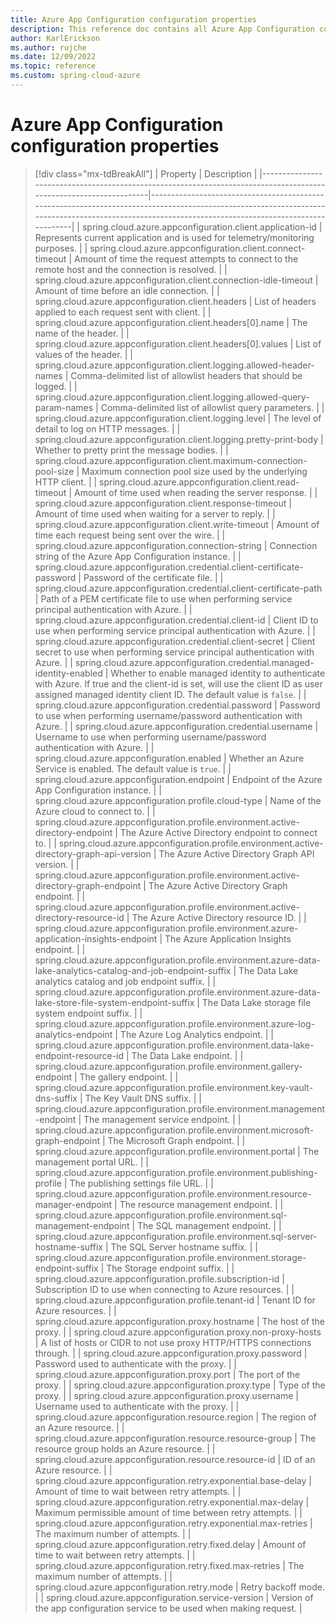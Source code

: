 ```yaml
---
title: Azure App Configuration configuration properties
description: This reference doc contains all Azure App Configuration configuration properties.
author: KarlErickson
ms.author: rujche
ms.date: 12/09/2022
ms.topic: reference
ms.custom: spring-cloud-azure
---
```


# Azure App Configuration configuration properties

> [!div class="mx-tdBreakAll"]
> | Property                                                                                                          | Description                                                                                                                                                                                        |
> |-------------------------------------------------------------------------------------------------------------------|----------------------------------------------------------------------------------------------------------------------------------------------------------------------------------------------------|
> | spring.cloud.azure.appconfiguration.client.application-id                                                         | Represents current application and is used for telemetry/monitoring purposes.                                                                                                                      |
> | spring.cloud.azure.appconfiguration.client.connect-timeout                                                        | Amount of time the request attempts to connect to the remote host and the connection is resolved.                                                                                                  |
> | spring.cloud.azure.appconfiguration.client.connection-idle-timeout                                                | Amount of time before an idle connection.                                                                                                                                                          |
> | spring.cloud.azure.appconfiguration.client.headers                                                                | List of headers applied to each request sent with client.                                                                                                                                          |
> | spring.cloud.azure.appconfiguration.client.headers[0].name                                                        | The name of the header.                                                                                                                                                                            |
> | spring.cloud.azure.appconfiguration.client.headers[0].values                                                      | List of values of the header.                                                                                                                                                                      |
> | spring.cloud.azure.appconfiguration.client.logging.allowed-header-names                                           | Comma-delimited list of allowlist headers that should be logged.                                                                                                                                   |
> | spring.cloud.azure.appconfiguration.client.logging.allowed-query-param-names                                      | Comma-delimited list of allowlist query parameters.                                                                                                                                                |
> | spring.cloud.azure.appconfiguration.client.logging.level                                                          | The level of detail to log on HTTP messages.                                                                                                                                                       |
> | spring.cloud.azure.appconfiguration.client.logging.pretty-print-body                                              | Whether to pretty print the message bodies.                                                                                                                                                        |
> | spring.cloud.azure.appconfiguration.client.maximum-connection-pool-size                                           | Maximum connection pool size used by the underlying HTTP client.                                                                                                                                   |
> | spring.cloud.azure.appconfiguration.client.read-timeout                                                           | Amount of time used when reading the server response.                                                                                                                                              |
> | spring.cloud.azure.appconfiguration.client.response-timeout                                                       | Amount of time used when waiting for a server to reply.                                                                                                                                            |
> | spring.cloud.azure.appconfiguration.client.write-timeout                                                          | Amount of time each request being sent over the wire.                                                                                                                                              |
> | spring.cloud.azure.appconfiguration.connection-string                                                             | Connection string of the Azure App Configuration instance.                                                                                                                                         |
> | spring.cloud.azure.appconfiguration.credential.client-certificate-password                                        | Password of the certificate file.                                                                                                                                                                  |
> | spring.cloud.azure.appconfiguration.credential.client-certificate-path                                            | Path of a PEM certificate file to use when performing service principal authentication with Azure.                                                                                                 |
> | spring.cloud.azure.appconfiguration.credential.client-id                                                          | Client ID to use when performing service principal authentication with Azure.                                                                                                                      |
> | spring.cloud.azure.appconfiguration.credential.client-secret                                                      | Client secret to use when performing service principal authentication with Azure.                                                                                                                  |
> | spring.cloud.azure.appconfiguration.credential.managed-identity-enabled                                           | Whether to enable managed identity to authenticate with Azure. If true and the client-id is set, will use the client ID as user assigned managed identity client ID. The default value is `false`. |
> | spring.cloud.azure.appconfiguration.credential.password                                                           | Password to use when performing username/password authentication with Azure.                                                                                                                       |
> | spring.cloud.azure.appconfiguration.credential.username                                                           | Username to use when performing username/password authentication with Azure.                                                                                                                       |
> | spring.cloud.azure.appconfiguration.enabled                                                                       | Whether an Azure Service is enabled. The default value is `true`.                                                                                                                                  |
> | spring.cloud.azure.appconfiguration.endpoint                                                                      | Endpoint of the Azure App Configuration instance.                                                                                                                                                  |
> | spring.cloud.azure.appconfiguration.profile.cloud-type                                                            | Name of the Azure cloud to connect to.                                                                                                                                                             |
> | spring.cloud.azure.appconfiguration.profile.environment.active-directory-endpoint                                 | The Azure Active Directory endpoint to connect to.                                                                                                                                                 |
> | spring.cloud.azure.appconfiguration.profile.environment.active-directory-graph-api-version                        | The Azure Active Directory Graph API version.                                                                                                                                                      |
> | spring.cloud.azure.appconfiguration.profile.environment.active-directory-graph-endpoint                           | The Azure Active Directory Graph endpoint.                                                                                                                                                         |
> | spring.cloud.azure.appconfiguration.profile.environment.active-directory-resource-id                              | The Azure Active Directory resource ID.                                                                                                                                                            |
> | spring.cloud.azure.appconfiguration.profile.environment.azure-application-insights-endpoint                       | The Azure Application Insights endpoint.                                                                                                                                                           |
> | spring.cloud.azure.appconfiguration.profile.environment.azure-data-lake-analytics-catalog-and-job-endpoint-suffix | The Data Lake analytics catalog and job endpoint suffix.                                                                                                                                           |
> | spring.cloud.azure.appconfiguration.profile.environment.azure-data-lake-store-file-system-endpoint-suffix         | The Data Lake storage file system endpoint suffix.                                                                                                                                                 |
> | spring.cloud.azure.appconfiguration.profile.environment.azure-log-analytics-endpoint                              | The Azure Log Analytics endpoint.                                                                                                                                                                  |
> | spring.cloud.azure.appconfiguration.profile.environment.data-lake-endpoint-resource-id                            | The Data Lake endpoint.                                                                                                                                                                            |
> | spring.cloud.azure.appconfiguration.profile.environment.gallery-endpoint                                          | The gallery endpoint.                                                                                                                                                                              |
> | spring.cloud.azure.appconfiguration.profile.environment.key-vault-dns-suffix                                      | The Key Vault DNS suffix.                                                                                                                                                                          |
> | spring.cloud.azure.appconfiguration.profile.environment.management-endpoint                                       | The management service endpoint.                                                                                                                                                                   |
> | spring.cloud.azure.appconfiguration.profile.environment.microsoft-graph-endpoint                                  | The Microsoft Graph endpoint.                                                                                                                                                                      |
> | spring.cloud.azure.appconfiguration.profile.environment.portal                                                    | The management portal URL.                                                                                                                                                                         |
> | spring.cloud.azure.appconfiguration.profile.environment.publishing-profile                                        | The publishing settings file URL.                                                                                                                                                                  |
> | spring.cloud.azure.appconfiguration.profile.environment.resource-manager-endpoint                                 | The resource management endpoint.                                                                                                                                                                  |
> | spring.cloud.azure.appconfiguration.profile.environment.sql-management-endpoint                                   | The SQL management endpoint.                                                                                                                                                                       |
> | spring.cloud.azure.appconfiguration.profile.environment.sql-server-hostname-suffix                                | The SQL Server hostname suffix.                                                                                                                                                                    |
> | spring.cloud.azure.appconfiguration.profile.environment.storage-endpoint-suffix                                   | The Storage endpoint suffix.                                                                                                                                                                       |
> | spring.cloud.azure.appconfiguration.profile.subscription-id                                                       | Subscription ID to use when connecting to Azure resources.                                                                                                                                         |
> | spring.cloud.azure.appconfiguration.profile.tenant-id                                                             | Tenant ID for Azure resources.                                                                                                                                                                     |
> | spring.cloud.azure.appconfiguration.proxy.hostname                                                                | The host of the proxy.                                                                                                                                                                             |
> | spring.cloud.azure.appconfiguration.proxy.non-proxy-hosts                                                         | A list of hosts or CIDR to not use proxy HTTP/HTTPS connections through.                                                                                                                           |
> | spring.cloud.azure.appconfiguration.proxy.password                                                                | Password used to authenticate with the proxy.                                                                                                                                                      |
> | spring.cloud.azure.appconfiguration.proxy.port                                                                    | The port of the proxy.                                                                                                                                                                             |
> | spring.cloud.azure.appconfiguration.proxy.type                                                                    | Type of the proxy.                                                                                                                                                                                 |
> | spring.cloud.azure.appconfiguration.proxy.username                                                                | Username used to authenticate with the proxy.                                                                                                                                                      |
> | spring.cloud.azure.appconfiguration.resource.region                                                               | The region of an Azure resource.                                                                                                                                                                   |
> | spring.cloud.azure.appconfiguration.resource.resource-group                                                       | The resource group holds an Azure resource.                                                                                                                                                        |
> | spring.cloud.azure.appconfiguration.resource.resource-id                                                          | ID of an Azure resource.                                                                                                                                                                           |
> | spring.cloud.azure.appconfiguration.retry.exponential.base-delay                                                  | Amount of time to wait between retry attempts.                                                                                                                                                     |
> | spring.cloud.azure.appconfiguration.retry.exponential.max-delay                                                   | Maximum permissible amount of time between retry attempts.                                                                                                                                         |
> | spring.cloud.azure.appconfiguration.retry.exponential.max-retries                                                 | The maximum number of attempts.                                                                                                                                                                    |
> | spring.cloud.azure.appconfiguration.retry.fixed.delay                                                             | Amount of time to wait between retry attempts.                                                                                                                                                     |
> | spring.cloud.azure.appconfiguration.retry.fixed.max-retries                                                       | The maximum number of attempts.                                                                                                                                                                    |
> | spring.cloud.azure.appconfiguration.retry.mode                                                                    | Retry backoff mode.                                                                                                                                                                                |
> | spring.cloud.azure.appconfiguration.service-version                                                               | Version of the app configuration service to be used when making request.                                                                                                                           |
